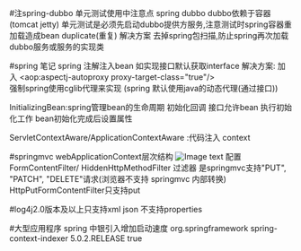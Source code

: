 #注spring-dubbo 单元测试使用中注意点
spring dubbo  dubbo依赖于容器(tomcat jetty) 
单元测试是必须先启动dubbo提供方服务,注意测试时spring容器重加载造成bean duplicate(重复) 
解决方案 去掉spring包扫描,防止spring再次加载dubbo服务或服务的实现类

#spring 笔记
spring 注解注入bean 如实现接口默认获取interface 
    解决方案: 加入 <aop:aspectj-autoproxy proxy-target-class="true"/>  
        强制spring使用cglib代理来实现 (spring 默认使用java的动态代理(通过接口))
        
InitializingBean:spring管理bean的生命周期 初始化回调  接口允许bean 执行初始化工作 bean初始化完成后设置属性

ServletContextAware/ApplicationContextAware :代码注入 context

#springmvc
webApplicationContext层次结构
![Image text](https://docs.spring.io/spring/docs/5.2.0.M3/spring-framework-reference/images/mvc-context-hierarchy.png)
配置  FormContentFilter/ HiddenHttpMethodFilter 过滤器 是springmvc支持"PUT", "PATCH", "DELETE"请求(浏览器不支持 springmvc 内部转换)
    HttpPutFormContentFilter只支持put


#log4j2.0版本及以上只支持xml json 不支持properties
























































#大型应用程序 spring 中银引入增加启动速度
<dependency>
    <groupId>org.springframework</groupId>
    <artifactId>spring-context-indexer</artifactId>
    <version>5.0.2.RELEASE</version>
    <optional>true</optional>
</dependency>